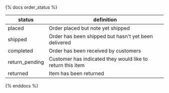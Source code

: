 {% docs order_status %}

| status         | definition                                                 |
|----------------|------------------------------------------------------------|
| placed         | Order placed but note yet shipped                          |
| shipped        | Order has been shipped but hasn't yet been delivered       |
| completed      | Order has been received by customers                       |
| return_pending | Customer has indicated they would like to return this item |
| returned       | Item has been returned                                     |

{% enddocs %}
